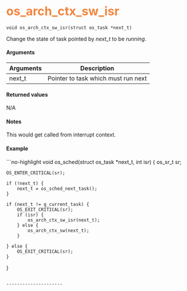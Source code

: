 ## <font color="#F2853F" style="font-size:24pt"> os_arch_ctx_sw_isr </font>

```no-highlight
void os_arch_ctx_sw_isr(struct os_task *next_t)
```

Change the state of task pointed by *next_t* to be *running*.

#### Arguments

| Arguments | Description |
|-----------|-------------|
| next_t | Pointer to task which must run next |

#### Returned values

N/A

#### Notes

This would get called from interrupt context.

#### Example

<Add text to set up the context for the example here>
```no-highlight
void
os_sched(struct os_task *next_t, int isr) 
{
    os_sr_t sr;

    OS_ENTER_CRITICAL(sr);

    if (!next_t) {
        next_t = os_sched_next_task();
    }

    if (next_t != g_current_task) {
        OS_EXIT_CRITICAL(sr);
        if (isr) {
            os_arch_ctx_sw_isr(next_t);
        } else {
            os_arch_ctx_sw(next_t);
        }

    } else {
        OS_EXIT_CRITICAL(sr);
    }
}
```

---------------------
